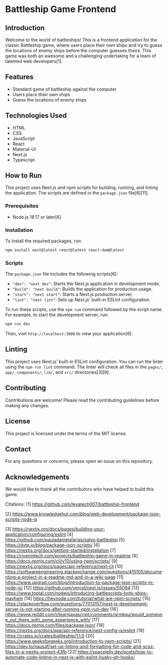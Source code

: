 # Battleship Game Frontend

## Introduction

Welcome to the world of battleships! This is a frontend application for the classic Battleship game, where users place their own ships and try to guess the locations of enemy ships before the computer guesses theirs. This game was both an awesome and a challenging undertaking for a team of talented web developers[1].

## Features

- Standard game of battleship against the computer
- Users place their own ships
- Guess the locations of enemy ships

## Technologies Used

- HTML
- CSS
- JavaScript
- React
- Material-UI
- Next.js
- Typescript

## How to Run

This project uses Next.js and npm scripts for building, running, and linting the application. The scripts are defined in the `package.json` file[6][11].

### Prerequisites

- Node.js 18.17 or later[6]

### Installation

To install the required packages, run:

```bash
npm install next@latest react@latest react-dom@latest
```

### Scripts

The `package.json` file includes the following scripts[6]:

- `"dev": "next dev"`: Starts the Next.js application in development mode.
- `"build": "next build"`: Builds the application for production usage.
- `"start": "next start"`: Starts a Next.js production server.
- `"lint": "next lint"`: Sets up Next.js' built-in ESLint configuration.

To run these scripts, use the `npm run` command followed by the script name. For example, to start the development server, run:

```bash
npm run dev
```

Then, visit `http://localhost:3000` to view your application[6].

## Linting

This project uses Next.js' built-in ESLint configuration. You can run the linter using the `npm run lint` command. The linter will check all files in the `pages/`, `app/`, `components/`, `lib/`, and `src/` directories[3][9].

## Contributing

Contributions are welcome! Please read the contributing guidelines before making any changes.

## License

This project is licensed under the terms of the MIT license.

## Contact

For any questions or concerns, please open an issue on this repository.

## Acknowledgements

We would like to thank all the contributors who have helped to build this game.

Citations:
[1] https://github.com/levatech007/battleship-frontend

[2] https://www.knowledgehut.com/blog/web-development/package-json-scripts-node-js

[3] https://nextjs.org/docs/pages/building-your-application/configuring/eslint
[4] https://github.com/pauladanielafarias/salvo-battleship
[5] https://dyte.io/blog/package-json-scripts/
[6] https://nextjs.org/docs/getting-started/installation
[7] https://rivenintech.com/projects/battleship-game-in-readme
[8] https://docs.npmjs.com/cli/v10/using-npm/scripts/
[9] https://nextjs.org/docs/pages/api-reference/next-cli
[10] https://softwareengineering.stackexchange.com/questions/415105/documenting-a-project-in-a-readme-md-and-in-a-wiki-page
[11] https://www.upgrad.com/blog/introduction-to-package-json-scripts-in-node-js/
[12] https://github.com/vercel/next.js/issues/55094
[13] https://www.toptal.com/nodejs/introducing-battlescripts-bots-ships-mayhem
[14] https://heynode.com/tutorial/what-are-npm-scripts/
[15] https://stackoverflow.com/questions/77013157/next-js-development-server-is-not-starting-after-running-npm-run-dev
[16] https://www.reddit.com/r/learnjavascript/comments/qrmkqu/would_someone_out_there_with_some_experience_with/
[17] https://docs.npmjs.com/files/package.json/
[18] https://nextjs.org/docs/app/api-reference/next-config-js/eslint
[19] https://crates.io/crates/battleship/1.1.0
[20] https://www.geeksforgeeks.org/introduction-to-npm-scripts/
[21] https://dev.to/nausaf/set-up-linting-and-formatting-for-code-and-scss-files-in-a-nextjs-project-43fb
[22] https://spacejelly.dev/posts/how-to-automate-code-linting-in-next-js-with-eslint-husky-git-hooks/
